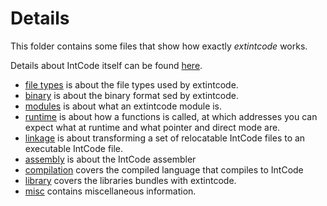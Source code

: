 # Details

This folder contains some files that show how exactly *extintcode* works.

Details about IntCode itself can be found [here](https://esolangs.org/wiki/Intcode).

  * [file types](file_types.md) is about the file types used by extintcode.
  * [binary](binary.md) is about the binary format sed by extintcode.
  * [modules](modules.md) is about what an extintcode module is.
  * [runtime](runtime.md) is about how a functions is called, at which addresses you can expect what at runtime and what pointer and direct mode are.
  * [linkage](linkage.md) is about transforming a set of relocatable IntCode files to an executable IntCode file.
  * [assembly](assembly.md) is about the IntCode assembler
  * [compilation](compilation.md) covers the compiled language that compiles to IntCode
  * [library](library.md) covers the libraries bundles with extintcode.
  * [misc](misc.md) contains miscellaneous information.